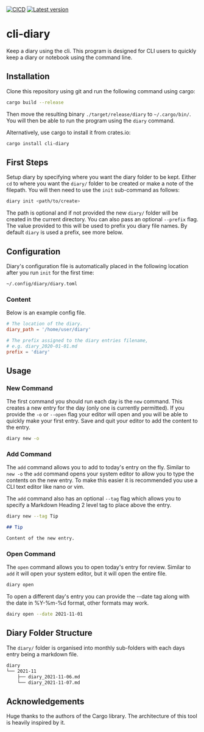 [![CICD](https://github.com/BenGale93/cli-diary/actions/workflows/rust.yml/badge.svg?branch=master)](https://github.com/BenGale93/cli-diary/actions/workflows/rust.yml)
[![Latest version](https://img.shields.io/crates/v/cli-diary.svg)](https://crates.io/crates/cli-diary)

# cli-diary

Keep a diary using the cli. This program is designed for CLI users to quickly
keep a diary or notebook using the command line.

## Installation

Clone this repository using git and run the following command using cargo:

```bash
cargo build --release
```

Then move the resulting binary `./target/release/diary` to `~/.cargo/bin/`.
You will then be able to run the program using the `diary` command.

Alternatively, use cargo to install it from crates.io:

```bash
cargo install cli-diary
```

## First Steps

Setup diary by specifying where you want the diary folder to be kept. Either
`cd` to where you want the `diary/` folder to be created or make a note of the
filepath.  You will then need to use the `init` sub-command as follows:

```bash
diary init <path/to/create>
```

The path is optional and if not provided the new `diary/` folder will be
created in the current directory. You can also pass an optional `--prefix`
flag.  The value provided to this will be used to prefix you diary file names.
By default `diary` is used a prefix, see more below.

## Configuration

Diary's configuration file is automatically placed in the following location
after you run `init` for the first time:

```bash
~/.config/diary/diary.toml
```

### Content

Below is an example config file.

```toml
# The location of the diary.
diary_path = '/home/user/diary'

# The prefix assigned to the diary entries filename,
# e.g. diary_2020-01-01.md
prefix = 'diary'
```

## Usage

### New Command

The first command you should run each day is the `new` command. This creates a
new entry for the day (only one is currently permitted). If you provide the
`-o` or `--open` flag your editor will open and you will be able to quickly
make your first entry. Save and quit your editor to add the content to the
entry.

```bash
diary new -o
```

### Add Command

The `add` command allows you to add to today's entry on the fly. Similar to
`new -o` the `add` command opens your system editor to allow you to type the
contents on the new entry. To make this easier it is recommended you use a CLI
text editor like nano or vim.

The `add` command also has an optional `--tag` flag which allows you to specify
a Markdown Heading 2 level tag to place above the entry.

```bash
diary new --tag Tip
```

```markdown
## Tip

Content of the new entry.

```

### Open Command

The `open` command allows you to open today's entry for review. Similar to `add`
it will open your system editor, but it will open the entire file.

```bash
diary open
```

To open a different day's entry you can provide the --date tag along with the date
in %Y-%m-%d format, other formats may work.

```bash
dairy open --date 2021-11-01
```

## Diary Folder Structure

The `diary/` folder is organised into monthly sub-folders with each days entry
being a markdown file.

```bash
diary
└── 2021-11
    ├── diary_2021-11-06.md
    └── diary_2021-11-07.md
```

## Acknowledgements

Huge thanks to the authors of the Cargo library. The architecture of this tool
is heavily inspired by it.
